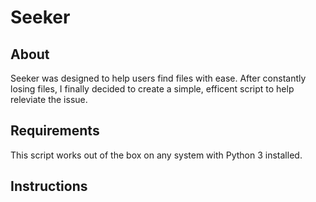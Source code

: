 # Seeker
## About
Seeker was designed to help users find files with ease. After constantly losing files, I finally decided to create a simple, efficent script to help releviate the issue.

## Requirements
This script works out of the box on any system with Python 3 installed.

## Instructions
